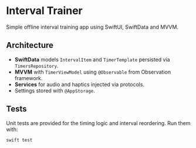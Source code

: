 # Interval Trainer

Simple offline interval training app using SwiftUI, SwiftData and MVVM.

## Architecture
- **SwiftData** models `IntervalItem` and `TimerTemplate` persisted via `TimersRepository`.
- **MVVM** with `TimerViewModel` using `@Observable` from Observation framework.
- **Services** for audio and haptics injected via protocols.
- Settings stored with `@AppStorage`.

## Tests
Unit tests are provided for the timing logic and interval reordering. Run them with:

```bash
swift test
```
